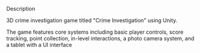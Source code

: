 Description

3D crime investigation game titled "Crime Investigation" using Unity.

The game features core systems including basic player controls, score tracking, point collection, in-level interactions, a photo camera system, and a tablet with a UI interface
